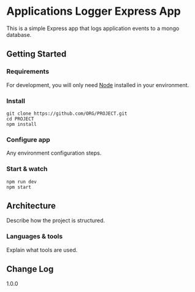 # Applications Logger Express App

This is a simple Express app that logs application events to a mongo database.

## Getting Started

### Requirements

For development, you will only need [Node](http://nodejs.org/) installed in your
environment.

### Install

    git clone https://github.com/ORG/PROJECT.git
    cd PROJECT
    npm install

### Configure app

Any environment configuration steps.

### Start & watch

    npm run dev
    npm start

## Architecture

Describe how the project is structured.

### Languages & tools

Explain what tools are used.

## Change Log

1.0.0
